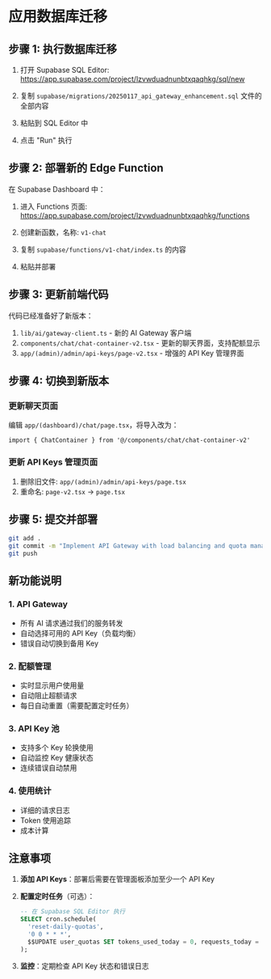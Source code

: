 # 应用数据库迁移

## 步骤 1: 执行数据库迁移

1. 打开 Supabase SQL Editor:
   https://app.supabase.com/project/lzvwduadnunbtxqaqhkg/sql/new

2. 复制 `supabase/migrations/20250117_api_gateway_enhancement.sql` 文件的全部内容

3. 粘贴到 SQL Editor 中

4. 点击 "Run" 执行

## 步骤 2: 部署新的 Edge Function

在 Supabase Dashboard 中：

1. 进入 Functions 页面: https://app.supabase.com/project/lzvwduadnunbtxqaqhkg/functions

2. 创建新函数，名称: `v1-chat`

3. 复制 `supabase/functions/v1-chat/index.ts` 的内容

4. 粘贴并部署

## 步骤 3: 更新前端代码

代码已经准备好了新版本：

1. `lib/ai/gateway-client.ts` - 新的 AI Gateway 客户端
2. `components/chat/chat-container-v2.tsx` - 更新的聊天界面，支持配额显示
3. `app/(admin)/admin/api-keys/page-v2.tsx` - 增强的 API Key 管理界面

## 步骤 4: 切换到新版本

### 更新聊天页面
编辑 `app/(dashboard)/chat/page.tsx`，将导入改为：
```tsx
import { ChatContainer } from '@/components/chat/chat-container-v2'
```

### 更新 API Keys 管理页面
1. 删除旧文件: `app/(admin)/admin/api-keys/page.tsx`
2. 重命名: `page-v2.tsx` → `page.tsx`

## 步骤 5: 提交并部署

```bash
git add .
git commit -m "Implement API Gateway with load balancing and quota management"
git push
```

## 新功能说明

### 1. API Gateway
- 所有 AI 请求通过我们的服务转发
- 自动选择可用的 API Key（负载均衡）
- 错误自动切换到备用 Key

### 2. 配额管理
- 实时显示用户使用量
- 自动阻止超额请求
- 每日自动重置（需要配置定时任务）

### 3. API Key 池
- 支持多个 Key 轮换使用
- 自动监控 Key 健康状态
- 连续错误自动禁用

### 4. 使用统计
- 详细的请求日志
- Token 使用追踪
- 成本计算

## 注意事项

1. **添加 API Keys**：部署后需要在管理面板添加至少一个 API Key

2. **配置定时任务**（可选）：
   ```sql
   -- 在 Supabase SQL Editor 执行
   SELECT cron.schedule(
     'reset-daily-quotas',
     '0 0 * * *',
     $$UPDATE user_quotas SET tokens_used_today = 0, requests_today = 0$$
   );
   ```

3. **监控**：定期检查 API Key 状态和错误日志